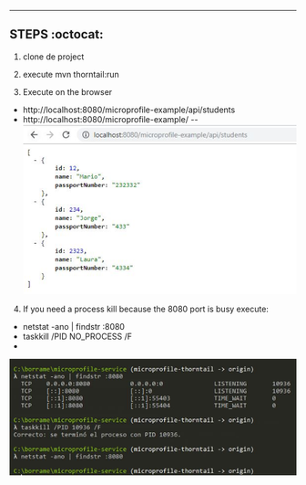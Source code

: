 ----
STEPS :octocat:
----
1. clone de project 

2. execute  mvn thorntail:run

3. Execute on the browser 
* http://localhost:8080/microprofile-example/api/students 
* http://localhost:8080/microprofile-example/
--
![Image of rest service students](https://github.com/hhugohm/microprofile-service/blob/master/src/main/resources/students.JPG)

4. If you need a process kill because the 8080 port is busy execute:
* netstat -ano | findstr :8080
* taskkill /PID NO_PROCESS /F
*
![Image of busy port](https://github.com/hhugohm/microprofile-service/blob/microprofile-thorntail/src/main/resources/kill_process.JPG)




